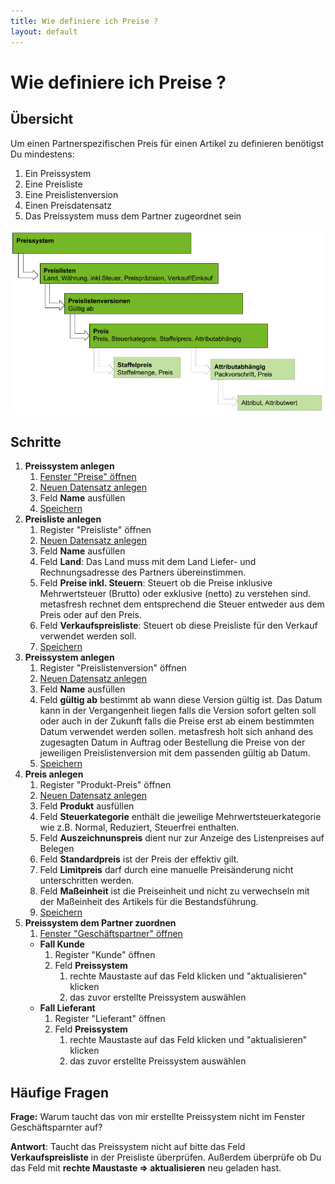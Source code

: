 ```yaml
---
title: Wie definiere ich Preise ?
layout: default
---
```

# Wie definiere ich Preise ?

## Übersicht

Um einen Partnerspezifischen Preis für einen Artikel zu definieren benötigst Du mindestens:

1. Ein Preissystem
1. Eine Preisliste
1. Eine Preislistenversion 
1. Einen Preisdatensatz
1. Das Preissystem muss dem Partner zugeordnet sein

![Preise](../images/de_drawing_preissystem_hierachie.png)

## Schritte

1. **Preissystem anlegen**
	1. [Fenster "Preise" öffnen](Wie_finde_und_öffne_ich_ein_Fenster) 
	1. [Neuen Datensatz anlegen](Wie_lege_ich_einen_neuen_datensatz_an)
	1. Feld **Name** ausfüllen
	1. [Speichern](Wie_lege_ich_einen_neuen_datensatz_an)
1. **Preisliste anlegen**
	1. Register "Preisliste" öffnen 
	1. [Neuen Datensatz anlegen](Wie_lege_ich_einen_neuen_datensatz_an) 
	1. Feld **Name** ausfüllen 
	1. Feld **Land**: Das Land muss mit dem Land Liefer- und Rechnungsadresse des Partners übereinstimmen.
	1. Feld **Preise inkl. Steuern**: Steuert ob die Preise inklusive Mehrwertsteuer (Brutto) oder exklusive (netto) zu verstehen sind. metasfresh rechnet dem entsprechend die Steuer entweder aus dem Preis oder auf den Preis.
	1. Feld **Verkaufspreisliste**: Steuert ob diese Preisliste für den Verkauf verwendet werden soll.
	1. [Speichern](Wie_lege_ich_einen_neuen_datensatz_an) 
1. **Preissystem anlegen**
	1. Register "Preislistenversion" öffnen 
	1. [Neuen Datensatz anlegen](Wie_lege_ich_einen_neuen_datensatz_an)
	1. Feld **Name** ausfüllen
	1. Feld **gültig ab** bestimmt ab wann diese Version gültig ist. Das Datum kann in der Vergangenheit liegen falls die Version sofort gelten soll oder auch in der Zukunft falls die Preise erst ab einem bestimmten Datum verwendet werden sollen. metasfresh holt sich anhand des zugesagten Datum in Auftrag oder Bestellung die Preise von der jeweiligen Preislistenversion mit dem passenden gültig ab Datum.
	1. [Speichern](Wie_lege_ich_einen_neuen_datensatz_an)
1. **Preis anlegen**
	1. Register "Produkt-Preis" öffnen 
	1. [Neuen Datensatz anlegen](Wie_lege_ich_einen_neuen_datensatz_an)
	1. Feld **Produkt** ausfüllen
	1. Feld **Steuerkategorie** enthält die jeweilige Mehrwertsteuerkategorie wie z.B. Normal, Reduziert, Steuerfrei enthalten.
	1. Feld **Auszeichnunspreis** dient nur zur Anzeige des Listenpreises auf Belegen
	1. Feld **Standardpreis** ist der Preis der effektiv gilt.
	1. Feld **Limitpreis** darf durch eine manuelle Preisänderung nicht unterschritten werden.
	1. Feld **Maßeinheit** ist die Preiseinheit und nicht zu verwechseln mit der Maßeinheit des Artikels für die Bestandsführung.
	1. [Speichern](Wie_lege_ich_einen_neuen_datensatz_an)
1. **Preissystem dem Partner zuordnen**
	1. [Fenster "Geschäftspartner" öffnen](Wie_finde_und_öffne_ich_ein_Fenster) 
	* **Fall Kunde**
		1. Register "Kunde" öffnen
		1. Feld **Preissystem**
			1. rechte Maustaste auf das Feld klicken und "aktualisieren" klicken
			1. das zuvor erstellte Preissystem auswählen
	* **Fall Lieferant**
		1. Register "Lieferant" öffnen
		1. Feld **Preissystem**
			1. rechte Maustaste auf das Feld klicken und "aktualisieren" klicken
			1. das zuvor erstellte Preissystem auswählen
		
## Häufige Fragen
**Frage:** Warum taucht das von mir erstellte Preissystem nicht im Fenster Geschäftsparnter auf?

**Antwort**: Taucht das Preissystem nicht auf bitte das Feld **Verkaufspreisliste** in der Preisliste überprüfen.
Außerdem überprüfe ob Du das Feld mit **rechte Maustaste => aktualisieren** neu geladen hast.

